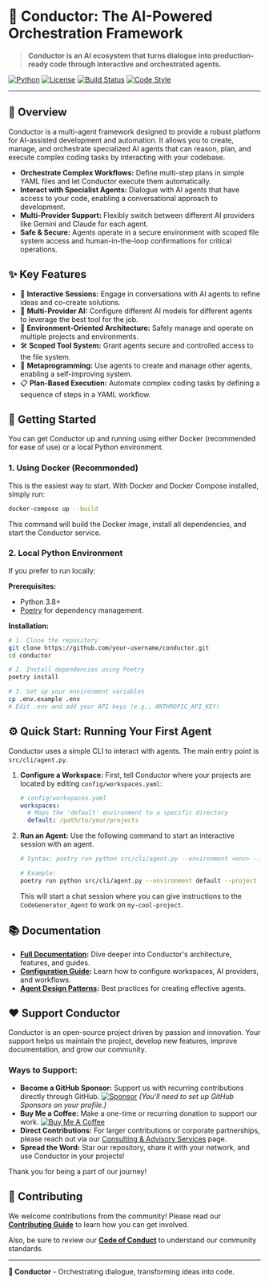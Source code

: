 # 🎼 Conductor: The AI-Powered Orchestration Framework

> **Conductor is an AI ecosystem that turns dialogue into production-ready code through interactive and orchestrated agents.**

[![Python](https://img.shields.io/badge/Python-3.8+-blue.svg)](https://python.org)
[![License](https://img.shields.io/badge/License-MIT-green.svg)](LICENSE)
[![Build Status](https://img.shields.io/badge/Build-Passing-brightgreen.svg)]()
[![Code Style](https://img.shields.io/badge/Code%20Style-Black-black.svg)]()

---

## 🚀 Overview

Conductor is a multi-agent framework designed to provide a robust platform for AI-assisted development and automation. It allows you to create, manage, and orchestrate specialized AI agents that can reason, plan, and execute complex coding tasks by interacting with your codebase.

-   **Orchestrate Complex Workflows:** Define multi-step plans in simple YAML files and let Conductor execute them automatically.
-   **Interact with Specialist Agents:** Dialogue with AI agents that have access to your code, enabling a conversational approach to development.
-   **Multi-Provider Support:** Flexibly switch between different AI providers like Gemini and Claude for each agent.
-   **Safe & Secure:** Agents operate in a secure environment with scoped file system access and human-in-the-loop confirmations for critical operations.

## ✨ Key Features

-   💬 **Interactive Sessions:** Engage in conversations with AI agents to refine ideas and co-create solutions.
-   🤖 **Multi-Provider AI:** Configure different AI models for different agents to leverage the best tool for the job.
-   📂 **Environment-Oriented Architecture:** Safely manage and operate on multiple projects and environments.
-   🛠️ **Scoped Tool System:** Grant agents secure and controlled access to the file system.
-   🧬 **Metaprogramming:** Use agents to create and manage other agents, enabling a self-improving system.
-   📋 **Plan-Based Execution:** Automate complex coding tasks by defining a sequence of steps in a YAML workflow.

## 🏁 Getting Started

You can get Conductor up and running using either Docker (recommended for ease of use) or a local Python environment.

### 1. Using Docker (Recommended)

This is the easiest way to start. With Docker and Docker Compose installed, simply run:

```bash
docker-compose up --build
```

This command will build the Docker image, install all dependencies, and start the Conductor service.

### 2. Local Python Environment

If you prefer to run locally:

**Prerequisites:**
-   Python 3.8+
-   [Poetry](https://python-poetry.org/docs/#installation) for dependency management.

**Installation:**
```bash
# 1. Clone the repository
git clone https://github.com/your-username/conductor.git
cd conductor

# 2. Install dependencies using Poetry
poetry install

# 3. Set up your environment variables
cp .env.example .env
# Edit .env and add your API keys (e.g., ANTHROPIC_API_KEY)
```

## ⚙️ Quick Start: Running Your First Agent

Conductor uses a simple CLI to interact with agents. The main entry point is `src/cli/agent.py`.

1.  **Configure a Workspace:**
    First, tell Conductor where your projects are located by editing `config/workspaces.yaml`:
    ```yaml
    # config/workspaces.yaml
    workspaces:
      # Maps the 'default' environment to a specific directory
      default: /path/to/your/projects
    ```

2.  **Run an Agent:**
    Use the following command to start an interactive session with an agent.
    ```bash
    # Syntax: poetry run python src/cli/agent.py --environment <env> --project <proj> --agent <agent_id>
    
    # Example:
    poetry run python src/cli/agent.py --environment default --project my-cool-project --agent CodeGenerator_Agent
    ```
    This will start a chat session where you can give instructions to the `CodeGenerator_Agent` to work on `my-cool-project`.

## 📚 Documentation

-   **[Full Documentation](docs/README.md):** Dive deeper into Conductor's architecture, features, and guides.
-   **[Configuration Guide](docs/guides/configuration.md):** Learn how to configure workspaces, AI providers, and workflows.
-   **[Agent Design Patterns](docs/guides/AGENT_DESIGN_PATTERNS.md):** Best practices for creating effective agents.

## ❤️ Support Conductor

Conductor is an open-source project driven by passion and innovation. Your support helps us maintain the project, develop new features, improve documentation, and grow our community.

### Ways to Support:

-   **Become a GitHub Sponsor:** Support us with recurring contributions directly through GitHub.
    [![Sponsor](https://img.shields.io/github/sponsors/cezarfuhr?style=flat&label=Sponsor)](https://github.com/sponsors/cezarfuhr)
    *(You'll need to set up GitHub Sponsors on your profile.)*
-   **Buy Me a Coffee:** Make a one-time or recurring donation to support our work.
    [![Buy Me A Coffee](https://img.shields.io/badge/Buy%20Me%20A%20Coffee-donate-yellow.svg)](https://buymeacoffee.com/cezarfuhr)
-   **Direct Contributions:** For larger contributions or corporate partnerships, please reach out via our [Consulting & Advisory Services](project-management/CONSULTING.md) page.
-   **Spread the Word:** Star our repository, share it with your network, and use Conductor in your projects!

Thank you for being a part of our journey!

## 🤝 Contributing

We welcome contributions from the community! Please read our **[Contributing Guide](CONTRIBUTING.md)** to learn how you can get involved.

Also, be sure to review our **[Code of Conduct](CODE_OF_CONDUCT.md)** to understand our community standards.

---

**🎼 Conductor** - Orchestrating dialogue, transforming ideas into code.
